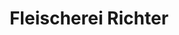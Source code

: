 ---
title: "Fleischerei Richter"
url: /freiberg/fleischerei-richter-halsbruecker-strasse/
shop: Metzgerei
---